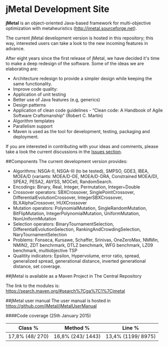 # jMetal Development Site

**jMetal** is an object-oriented Java-based framework for multi-objective optimization with metaheuristics
(http://jmetal.sourceforge.net).

The current jMetal development version is hosted in this repository; this way, interested users can take a look to
the new incoming features in advance.

After eight years since the first release of jMetal, we have decided it's time to make a deep redesign of the
software. Some of the ideas we are elaborating are:

* Architecture redesign to provide a simpler design while keeping the same functionality.
* Improve code quality:
 * Application of unit testing
 * Better use of Java features (e.g, generics)
 * Design patterns
 * Application of clean code guidelines - “Clean code: A Handbook of Agile Software Craftsmanship" (Robert C. Martin)
* Algorithm templates
* Parallelism support
* Maven is used as the tool for development, testing, packaging and deployment.

If you are interested in contributing with your ideas and comments, please take a look the current discussions in the [Issues section](https://github.com/jMetal/jMetal/issues).

<div id='id-features'/>

##Components
The current development version provides:

* Algorithms: NSGA-II, NSGA-III (to be tested), SMPSO, GDE3, IBEA, MOEA/D (variants: MOEA/D-DE, MOEA/D-DRA, Constrained MOEA/D), SPEA2, PESA2, AbYSS, MOCell, RandomSearch.
* Encodings: Binary, Real, Integer, Permutation, Integer+Double
* Crossover operators: SBXCrossover, SinglePointCrossover, DifferentialEvolutionCrossover, IntegerSBXCrossover, BLXAlphaCrossover, HUXCrossover
* Mutation operators: PolynomialMutation, SingleRandomMutation, BitFlipMutation, IntegerPolynomialMutation, UniformMutation, NonUniformMutation
* Selection operators:  BinaryTournamentSelection, DifferentialEvolutionSelection, RankingAndCrowdingSelection, NaryTournamentSelection
* Problems: Fonseca, Kursawe, Schaffer, Srinivas, OneZeroMax, NMMin, NMIN2, ZDT benchrmark, DTLZ benchmark, WFG benchmark, LZ09 benchmark, multiobjective TSP
* Qualitity indicators: Epsilon, Hypervolume, error ratio, spread, generalized spread, generational distance, inverted generational distance, set coverage.

<div id='id-maven'/>
##jMetal is available as a Maven Project in The Central Repository

The link to the modules is: https://search.maven.org/#search%7Cga%7C1%7Cjmetal

##jMetal user manual
The user manual is hosted in https://github.com/jMetal/jMetalUserManual

####Code coverage (25th January 2015)

|Class % |Method %| Line % |
|--------|--------|--------|
|17,8% (48/ 270) |	16,8% (243/ 1443) |	13,4% (1199/ 8975)

